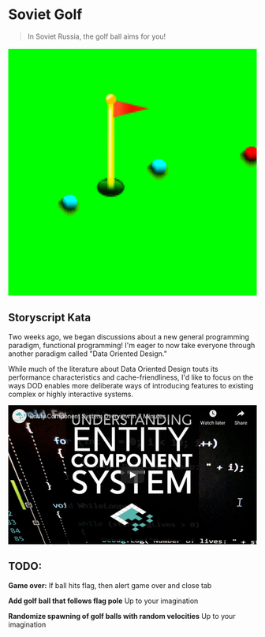 # Soviet Golf

> In Soviet Russia, the golf ball aims for you! 

![Screenshot](readme-images/golf.png)

## Storyscript Kata

Two weeks ago, we began discussions about a new general programming paradigm, functional programming! I'm eager to now take everyone through another paradigm called "Data Oriented Design."

While much of the literature about Data Oriented Design touts its performance characteristics and cache-friendliness, I'd like to focus on the ways DOD enables more deliberate ways of introducing features to existing complex or highly interactive systems.

[![ECS Overview](readme-images/overview-thumbnail.png)](https://youtu.be/2rW7ALyHaas)


## TODO:

**Game over:**
If ball hits flag, then alert game over and close tab



**Add golf ball that follows flag pole**
Up to your imagination


**Randomize spawning of golf balls with random velocities**
Up to your imagination
